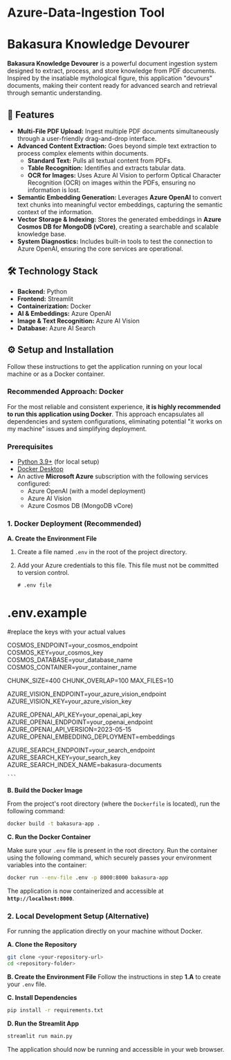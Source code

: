 # Azure-Data-Ingestion Tool

# Bakasura Knowledge Devourer

**Bakasura Knowledge Devourer** is a powerful document ingestion system designed to extract, process, and store knowledge from PDF documents. Inspired by the insatiable mythological figure, this application "devours" documents, making their content ready for advanced search and retrieval through semantic understanding.

## 🚀 Features

* **Multi-File PDF Upload:** Ingest multiple PDF documents simultaneously through a user-friendly drag-and-drop interface.
* **Advanced Content Extraction:** Goes beyond simple text extraction to process complex elements within documents.
    * **Standard Text:** Pulls all textual content from PDFs.
    * **Table Recognition:** Identifies and extracts tabular data.
    * **OCR for Images:** Uses Azure AI Vision to perform Optical Character Recognition (OCR) on images within the PDFs, ensuring no information is lost.
* **Semantic Embedding Generation:** Leverages **Azure OpenAI** to convert text chunks into meaningful vector embeddings, capturing the semantic context of the information.
* **Vector Storage & Indexing:** Stores the generated embeddings in **Azure Cosmos DB for MongoDB (vCore)**, creating a searchable and scalable knowledge base.
* **System Diagnostics:** Includes built-in tools to test the connection to Azure OpenAI, ensuring the core services are operational.

## 🛠️ Technology Stack

* **Backend:** Python
* **Frontend:** Streamlit
* **Containerization:** Docker
* **AI & Embeddings:** Azure OpenAI
* **Image & Text Recognition:** Azure AI Vision
* **Database:** Azure AI Search

## ⚙️ Setup and Installation

Follow these instructions to get the application running on your local machine or as a Docker container.

### Recommended Approach: Docker

For the most reliable and consistent experience, **it is highly recommended to run this application using Docker**. This approach encapsulates all dependencies and system configurations, eliminating potential "it works on my machine" issues and simplifying deployment.

### Prerequisites

* [Python 3.9+](https://www.python.org/downloads/) (for local setup)
* [Docker Desktop](https://www.docker.com/products/docker-desktop/)
* An active **Microsoft Azure** subscription with the following services configured:
    * Azure OpenAI (with a model deployment)
    * Azure AI Vision
    * Azure Cosmos DB (MongoDB vCore)

### 1. Docker Deployment (Recommended)

**A. Create the Environment File**

1.  Create a file named `.env` in the root of the project directory.
2.  Add your Azure credentials to this file. This file must not be committed to version control.

    ```dotenv
    # .env file
    
# .env.example
#replace the keys with your actual values


COSMOS_ENDPOINT=your_cosmos_endpoint
COSMOS_KEY=your_cosmos_key
COSMOS_DATABASE=your_database_name
COSMOS_CONTAINER=your_container_name

CHUNK_SIZE=400
CHUNK_OVERLAP=100
MAX_FILES=10

AZURE_VISION_ENDPOINT=your_azure_vision_endpoint
AZURE_VISION_KEY=your_azure_vision_key

AZURE_OPENAI_API_KEY=your_openai_api_key
AZURE_OPENAI_ENDPOINT=your_openai_endpoint
AZURE_OPENAI_API_VERSION=2023-05-15
AZURE_OPENAI_EMBEDDING_DEPLOYMENT=embeddings

AZURE_SEARCH_ENDPOINT=your_search_endpoint
AZURE_SEARCH_KEY=your_search_key
AZURE_SEARCH_INDEX_NAME=bakasura-documents

    ```

**B. Build the Docker Image**

From the project's root directory (where the `Dockerfile` is located), run the following command:

```bash
docker build -t bakasura-app .
```

**C. Run the Docker Container**

Make sure your `.env` file is present in the root directory. Run the container using the following command, which securely passes your environment variables into the container:

```bash
docker run --env-file .env -p 8000:8000 bakasura-app
```

The application is now containerized and accessible at **`http://localhost:8000`**.

### 2. Local Development Setup (Alternative)

For running the application directly on your machine without Docker.

**A. Clone the Repository**

```bash
git clone <your-repository-url>
cd <repository-folder>
```

**B. Create the Environment File**
Follow the instructions in step **1.A** to create your `.env` file.

**C. Install Dependencies**

```bash
pip install -r requirements.txt
```

**D. Run the Streamlit App**

```bash
streamlit run main.py
```

The application should now be running and accessible in your web browser.
